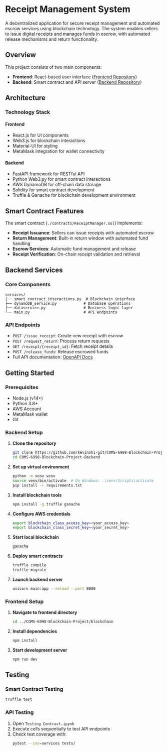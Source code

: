 # Receipt Management System

A decentralized application for secure receipt management and automated escrow services using blockchain technology. The system enables sellers to issue digital receipts and manages funds in escrow, with automated release mechanisms and return functionality.

## Overview

This project consists of two main components:
- **Frontend**: React-based user interface ([Frontend Repository](https://github.com/kevinshi-git/COMS-6998-Blockchain-Project/tree/main/blockchain))
- **Backend**: Smart contract and API server ([Backend Repository](https://github.com/AmieRamie/COMS-6998-Blockchain-Project-Backend/))

## Architecture

### Technology Stack

#### Frontend
- React.js for UI components
- Web3.js for blockchain interactions
- Material-UI for styling
- MetaMask integration for wallet connectivity

#### Backend
- FastAPI framework for RESTful API
- Python Web3.py for smart contract interactions
- AWS DynamoDB for off-chain data storage
- Solidity for smart contract development
- Truffle & Ganache for blockchain development environment

## Smart Contract Features

The smart contract (`./contracts/ReceiptManager.sol`) implements:

- **Receipt Issuance**: Sellers can issue receipts with automated escrow
- **Return Management**: Built-in return window with automated fund handling
- **Escrow Services**: Automatic fund management and release
- **Receipt Verification**: On-chain receipt validation and retrieval

## Backend Services

### Core Components

```
services/
├── smart_contract_interactions.py  # Blockchain interface
├── dynamoDB_service.py            # Database operations
├── dataservice.py                 # Business logic layer
└── main.py                        # API endpoints
```

### API Endpoints

- `POST /issue_receipt`: Create new receipt with escrow
- `POST /request_return`: Process return requests
- `GET /receipt/{receipt_id}`: Fetch receipt details
- `POST /release_funds`: Release escrowed funds
- Full API documentation: [OpenAPI Docs](https://w6998-backend-745799261495.us-east4.run.app/docs)

## Getting Started

### Prerequisites

- Node.js (v14+)
- Python 3.8+
- AWS Account
- MetaMask wallet
- Git

### Backend Setup

1. **Clone the repository**
   ```bash
   git clone https://github.com/kevinshi-git/COMS-6998-Blockchain-Project-Backend
   cd COMS-6998-Blockchain-Project-Backend
   ```

2. **Set up virtual environment**
   ```bash
   python -m venv venv
   source venv/bin/activate  # On Windows: .\venv\Scripts\activate
   pip install -r requirements.txt
   ```

3. **Install blockchain tools**
   ```bash
   npm install -g truffle ganache
   ```

4. **Configure AWS credentials**
   ```bash
   export blockchain_class_access_key=<your_access_key>
   export blockchain_class_secret_key=<your_secret_key>
   ```

5. **Start local blockchain**
   ```bash
   ganache
   ```

6. **Deploy smart contracts**
   ```bash
   truffle compile
   truffle migrate
   ```

7. **Launch backend server**
   ```bash
   uvicorn main:app --reload --port 8000
   ```

### Frontend Setup

1. **Navigate to frontend directory**
   ```bash
   cd ../COMS-6998-Blockchain-Project/blockchain
   ```

2. **Install dependencies**
   ```bash
   npm install
   ```

3. **Start development server**
   ```bash
   npm run dev
   ```

## Testing

### Smart Contract Testing
```bash
truffle test
```

### API Testing
1. Open `Testing Contract.ipynb`
2. Execute cells sequentially to test API endpoints
3. Check test coverage with:
   ```bash
   pytest --cov=services tests/
   ```
